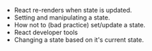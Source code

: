 - React re-renders when state is updated.
- Setting and manipulating a state.
- How not to (bad practice) set/update a state.
- React developer tools
- Changing a state based on it's current state.
